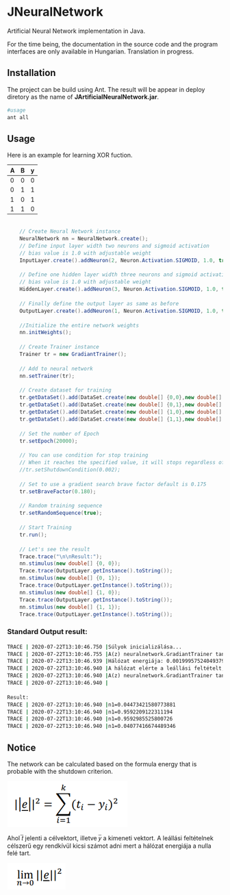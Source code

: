 # JNeuralNetwork
Artificial Neural Network implementation in Java.

For the time being, the documentation in the source code and the program interfaces are only available in Hungarian. Translation in progress.

## Installation
The project can be build using Ant. The result will be appear in deploy diretory as the name of **JArtificialNeuralNetwork.jar**.
```sh
#usage
ant all
```

## Usage

Here is an example for learning XOR fuction.

| A | B | y
|---|---|---
| 0 | 0 | 0
| 0 | 1 | 1
| 1 | 0 | 1
| 1 | 1 | 0

```java

    // Create Neural Network instance
    NeuralNetwork nn = NeuralNetwork.create();
    // Define input layer width two neurons and sigmoid activation
    // bias value is 1.0 with adjustable weight
    InputLayer.create().addNeuron(2, Neuron.Activation.SIGMOID, 1.0, true);
    
    // Define one hidden layer width three neurons and sigmoid activation
    // bias value is 1.0 with adjustable weight
    HiddenLayer.create().addNeuron(3, Neuron.Activation.SIGMOID, 1.0, true);
    
    // Finally define the output layer as same as before
    OutputLayer.create().addNeuron(1, Neuron.Activation.SIGMOID, 1.0, true);
    
    //Initialize the entire network weights
    nn.initWeights();

    // Create Trainer instance
    Trainer tr = new GradiantTrainer();
    
    // Add to neural network
    nn.setTrainer(tr);
    
    // Create dataset for training 
    tr.getDataSet().add(DataSet.create(new double[] {0,0},new double[] {0}));
    tr.getDataSet().add(DataSet.create(new double[] {0,1},new double[] {1}));
    tr.getDataSet().add(DataSet.create(new double[] {1,0},new double[] {1}));
    tr.getDataSet().add(DataSet.create(new double[] {1,1},new double[] {0}));

    // Set the number of Epoch
    tr.setEpoch(20000);

    // You can use condition for stop training 
    // When it reaches the specified value, it will stops regardless of the epoch number
    //tr.setShutdownCondition(0.002);

    // Set to use a gradient search brave factor default is 0.175
    tr.setBraveFactor(0.180);
    
    // Random training sequence
    tr.setRandomSequence(true);
    
    // Start Training
    tr.run();
    
    // Let's see the result
    Trace.trace("\n\nResult:");
    nn.stimulus(new double[] {0, 0});
    Trace.trace(OutputLayer.getInstance().toString());
    nn.stimulus(new double[] {0, 1});
    Trace.trace(OutputLayer.getInstance().toString());
    nn.stimulus(new double[] {1, 0});
    Trace.trace(OutputLayer.getInstance().toString());
    nn.stimulus(new double[] {1, 1});
    Trace.trace(OutputLayer.getInstance().toString());

```

### Standard Output result:
```cmd
TRACE | 2020-07-22T13:10:46.750 |Súlyok inicializálása...
TRACE | 2020-07-22T13:10:46.755 |A(z) neuralnetwork.GradiantTrainer tanító algoritmus indítása 
TRACE | 2020-07-22T13:10:46.939 |Hálózat energiája: 0.001999575240493798 
TRACE | 2020-07-22T13:10:46.940 |A hálózat elérte a leállási feltételt, ezért a tanítás leáll.
TRACE | 2020-07-22T13:10:46.940 |A(z) neuralnetwork.GradiantTrainer tanító algoritmus befejezése 
TRACE | 2020-07-22T13:10:46.940 |

Result:
TRACE | 2020-07-22T13:10:46.940 |n1=0.04473421580773881
TRACE | 2020-07-22T13:10:46.940 |n1=0.9592209122311194
TRACE | 2020-07-22T13:10:46.940 |n1=0.9592985525800726
TRACE | 2020-07-22T13:10:46.940 |n1=0.04077416674489346
```

## Notice

The network can be calculated based on the formula
energy that is probable with the shutdown criterion.

![](MD/sd.png)

Ahol 𝑡̅ jelenti a célvektort, illetve 𝑦̅ a kimeneti vektort. A leállási feltételnek célszerű
egy rendkívül kicsi számot adni mert a hálózat energiája a nulla felé tart.

![](MD/sd_lim.png)